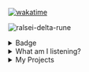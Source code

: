 [![wakatime](https://wakatime.com/badge/user/5cb7cd14-ac7e-4fc0-9f81-6036760cb6a3.svg)](https://wakatime.com/@5cb7cd14-ac7e-4fc0-9f81-6036760cb6a3)

![ralsei-delta-rune](https://github.com/tinarskii/tinarskii/assets/68820538/0363eb85-f917-40de-aefb-c989c75145b2)

<details>
<summary>Badge</summary>
  <p align='center'>
  <a href="https://app.daily.dev/furry"><img src="https://api.daily.dev/devcards/318389c0697d42eda334b4f2a497839c.png?r=4th" width="400" alt="Tinnaphat Somsang's Dev Card"/></a>

<img src="https://github-profile-trophy.vercel.app/?username=tinarskii&theme=discord&column=9)" /> 
 
<img src='https://github-readme-stats.vercel.app/api?username=tinarskii&show_icons=true&line_height=24' />
  
  </p>
 
</details>

<details>
<summary>What am I listening?</summary>

  <p align='center'>
  
[![spotify-github-profile](https://spotify-github-profile.vercel.app/api/view?uid=31sftc3ufww2spwq7gsmhyvw3bym&cover_image=true&theme=default&background_color=282828&interchange=true&bar_color=53b14f&bar_color_cover=true)](https://spotify-github-profile.vercel.app/api/view?uid=31sftc3ufww2spwq7gsmhyvw3bym&redirect=true)    
  
  </p> 
   
</details>

<details>
  
<summary>
My Projects
</summary>
  
<!-- [PROFILE UPDATER]: START -->
## My Projects
- [555](https://github.com/tinarskii/555) ( [2 stars](https://github.com/tinarskii/555/stargazers) )
- [AnyDictionary](https://github.com/tinarskii/AnyDictionary) ( [1 stars](https://github.com/tinarskii/AnyDictionary/stargazers) )
- [Awesolid-Quotes](https://github.com/tinarskii/Awesolid-Quotes) ( [1 stars](https://github.com/tinarskii/Awesolid-Quotes/stargazers) )
- [Awesome-Quotes](https://github.com/tinarskii/Awesome-Quotes) ( [2 stars](https://github.com/tinarskii/Awesome-Quotes/stargazers) )
- [Concentra](https://github.com/tinarskii/Concentra) ( [1 stars](https://github.com/tinarskii/Concentra/stargazers) )
- [Leviora](https://github.com/tinarskii/Leviora) ( [2 stars](https://github.com/tinarskii/Leviora/stargazers) )
- [PyThong](https://github.com/tinarskii/PyThong)
- [acsp-fired](https://github.com/tinarskii/acsp-fired) ( [1 stars](https://github.com/tinarskii/acsp-fired/stargazers) )
- [astro-tinarskii.com](https://github.com/tinarskii/astro-tinarskii.com) ( [1 stars](https://github.com/tinarskii/astro-tinarskii.com/stargazers) )
- [awesome-curry-quotes](https://github.com/tinarskii/awesome-curry-quotes) ( [2 stars](https://github.com/tinarskii/awesome-curry-quotes/stargazers) )
- [awesome-thai-king](https://github.com/tinarskii/awesome-thai-king) ( [8 stars](https://github.com/tinarskii/awesome-thai-king/stargazers) )
- [file-house](https://github.com/tinarskii/file-house) ( [1 stars](https://github.com/tinarskii/file-house/stargazers) )
- [hacktoberlist](https://github.com/tinarskii/hacktoberlist) ( [2 stars](https://github.com/tinarskii/hacktoberlist/stargazers) )
- [minesweeple](https://github.com/tinarskii/minesweeple) ( [4 stars](https://github.com/tinarskii/minesweeple/stargazers) )
- [no-answers](https://github.com/tinarskii/no-answers) ( [2 stars](https://github.com/tinarskii/no-answers/stargazers) [1 pulls](https://github.com/tinarskii/no-answers/pulls) [1 issues](https://github.com/tinarskii/no-answers/issues) )
- [profile-updater](https://github.com/tinarskii/profile-updater) ( [5 stars](https://github.com/tinarskii/profile-updater/stargazers) )
- [solid-tinarskii.com](https://github.com/tinarskii/solid-tinarskii.com) ( [2 stars](https://github.com/tinarskii/solid-tinarskii.com/stargazers) [1 pulls](https://github.com/tinarskii/solid-tinarskii.com/pulls) [1 issues](https://github.com/tinarskii/solid-tinarskii.com/issues) )
- [soundnep](https://github.com/tinarskii/soundnep) ( [1 stars](https://github.com/tinarskii/soundnep/stargazers) )
- [tin-sci.me](https://github.com/tinarskii/tin-sci.me) ( [3 stars](https://github.com/tinarskii/tin-sci.me/stargazers) )
- [tinarskii.com](https://github.com/tinarskii/tinarskii.com) ( [2 stars](https://github.com/tinarskii/tinarskii.com/stargazers) )
- [tinarskii](https://github.com/tinarskii/tinarskii) ( [2 stars](https://github.com/tinarskii/tinarskii/stargazers) [1 pulls](https://github.com/tinarskii/tinarskii/pulls) [1 issues](https://github.com/tinarskii/tinarskii/issues) )
- [toGamer](https://github.com/tinarskii/toGamer) ( [1 stars](https://github.com/tinarskii/toGamer/stargazers) )
- [toddsbingh](https://github.com/tinarskii/toddsbingh) ( [1 stars](https://github.com/tinarskii/toddsbingh/stargazers) )
- [watasalim](https://github.com/tinarskii/watasalim) ( [2 stars](https://github.com/tinarskii/watasalim/stargazers) )

## My contribution
- [ProLanger](https://github.com/tinarskii/ProLanger)
- [bkoday-2023-jom](https://github.com/tinarskii/bkoday-2023-jom)
- [dontasktoask.com](https://github.com/tinarskii/dontasktoask.com)
- [elisie](https://github.com/tinarskii/elisie)
- [learn.manoonchai.com](https://github.com/tinarskii/learn.manoonchai.com)
- [open.source.in.th](https://github.com/tinarskii/open.source.in.th)
- [react-useless](https://github.com/tinarskii/react-useless)
- [rickroll-lang](https://github.com/tinarskii/rickroll-lang)
- [timelapse](https://github.com/tinarskii/timelapse)
- [torpleng-anisong](https://github.com/tinarskii/torpleng-anisong)
- [webring](https://github.com/tinarskii/webring)
<!-- [PROFILE UPDATER]: END -->
  
  </details>
